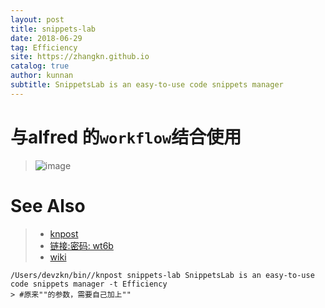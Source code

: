```yaml
---
layout: post
title: snippets-lab
date: 2018-06-29
tag: Efficiency
site: https://zhangkn.github.io
catalog: true
author: kunnan
subtitle: SnippetsLab is an easy-to-use code snippets manager
---
```


# 与alfred 的`workflow`结合使用

> ![image](https://wx1.sinaimg.cn/large/af39b376gy1fss20jlf8tj20mt0ha76r.jpg)

# See Also 

>* [knpost](https://github.com/zhangkn/KNBin/blob/master/knpost) 
>* [链接:密码: wt6b]( https://pan.baidu.com/s/1ZoNLcw92tTu1A63V8cNu1w )
>* [wiki](https://www.renfei.org/snippets-lab/manual/mac/essentials.html#filter-search-results)
>
```
/Users/devzkn/bin//knpost snippets-lab SnippetsLab is an easy-to-use code snippets manager -t Efficiency
> #原来""的参数，需要自己加上""
```

